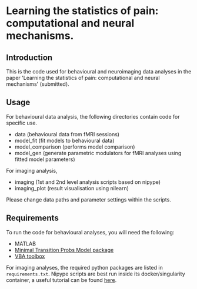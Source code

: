 # Learning the statistics of pain: computational and neural mechanisms.

## Introduction

This is the code used for behavioural and neuroimaging data analyses in the paper 'Learning the statistics of pain: computational and neural mechanisms' (submitted). 
<!-- An older preprint version of the paper can be found on biorxiv: [Endogenous controllability of closed-loop brain-machine interfaces for pain](https://www.biorxiv.org/content/10.1101/369736v1). -->

## Usage
For behavioural data analysis, the following directories contain code for specific use. 
* data (behavioural data from fMRI sessions)
* model_fit (fit models to behavioural data)
* model_comparison (performs model comparison)
* model_gen (generate parametric modulators for fMRI analyses using fitted model parameters)

For imaging analysis, 
* imaging (1st and 2nd level analysis scripts based on nipype)
* imaging_plot (result visualisation using nilearn)

Please change data paths and parameter settings within the scripts.

## Requirements
To run the code for behavioural analyses, you will need the following:
* MATLAB
* [Minimal Transition Probs Model package](https://github.com/florentmeyniel/MinimalTransitionProbsModel)
* [VBA toolbox](https://mbb-team.github.io/VBA-toolbox/)

For imaging analyses, the required python packages are listed in `requirements.txt`. Nipype scripts are best run inside its docker/singularity container, a useful tutorial can be found [here](https://miykael.github.io/nipype_tutorial/).

